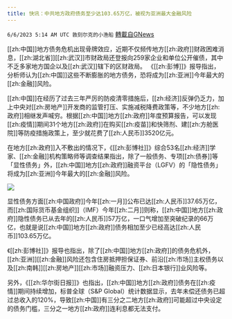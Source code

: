 ```yaml
---
title: 快讯：中共地方政府债务至少达103.65万亿，被视为亚洲最大金融风险
---
```

`6/6/2023 5:14 AM UTC 敦刻尔克的小渔船` [轉載自GNews](https://gnews.org/articles/1360981)

[[zh:中国]]地方债务危机出现骨牌效应，近期不仅频传地方[[zh:政府]]财政困难消息，[[zh:湖北省]][[zh:武汉]]市财政局还登报向259家企业和单位公开催债，其中不乏多家地方国企以及[[zh:武汉]]辖下的区财政局。 《[[zh:彭博]]》报导指出，分析师认为[[zh:中国]]这些不断膨胀的地方债务，恐将成为[[zh:亚洲]]今年最大的[[zh:金融]]风险。

[[zh:中国]]在经历了过去三年严厉的防疫清零措施后，[[zh:经济]]反弹仍乏力，加上中央对[[zh:房地产]]开发商的监管打压、实施减税降费政策等，不少地方[[zh:政府]]相继发声喊穷。根据[[zh:中国]]地方[[zh:政府]]年度预算报告，可以发现[[zh:疫情]]期间31个地方[[zh:政府]]在购买[[zh:疫苗]]和快筛剂、建[[zh:方舱医院]]等防疫措施政策上，至少就花费了[[zh:人民币]]3520亿元。

在地方[[zh:政府]]入不敷出的情况下，《[[zh:彭博社]]》综合53名[[zh:经济]]学家、[[zh:金融]]机构策略师等调查结果指出，除了一般债务、专项[[zh:债券]]等「显性债务」外，[[zh:中国]]地方[[zh:政府]]融资平台（LGFV）的「隐性债务」将成为[[zh:亚洲]]今年最大的[[zh:金融]]风险。

![](https://ipfs.gnews.org/ipfs/Qmd2N2FnavpZ2PpP3ReVz9dUaCnTcEoFXiF7YgNQiH2Qv8?filename=捕获.PNG)


显性债务方面[[zh:中国政府]]今年[[zh:一月]]公布已达[[zh:人民币]]37.65万亿，而[[zh:国际货币基金组织]]（IMF）今年[[zh:二月]]则称，[[zh:中国]]地方[[zh:政府]]隐性债务已从去年的[[zh:人民币]]57万亿，一口气增加至突破纪录的66万亿，也就是说[[zh:中国]]地方[[zh:政府]]债务相加至少已经高达[[zh:人民币]]103.65万亿。

《[[zh:彭博社]]》报导也指出，除了[[zh:中国]]地方[[zh:政府]]的债务危机外，[[zh:亚洲]][[zh:金融]]风险还包含住房抵押担保证券、前沿[[zh:市场]]主权债务以及[[zh:南韩]][[zh:房地产]][[zh:市场]]融资压力、[[zh:日本银行]]业风险等。

另外，《[[zh:华尔街日报]]》也指出，[[zh:中国]]地方[[zh:政府]]债务在[[zh:疫情]]期间持续增加，标普全球（S&P Global）统计数据显示，去年未偿还债务已超过总收入的120%，导致[[zh:中国]]有三分之二地方[[zh:政府]]可能超过中央设定的债务门槛，三分之一地方[[zh:政府]]连利息都无法支付。

